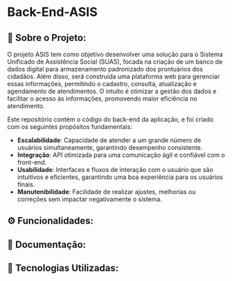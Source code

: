 # Back-End-ASIS


## 📖 Sobre o Projeto:
O  projeto ASIS tem como objetivo desenvolver uma solução para o Sistema Unificado de Assistência Social (SUAS), 
focada na criação de um banco de dados digital para armazenamento padronizado dos prontuários dos cidadãos. Além disso, será construída uma plataforma web para gerenciar essas informações, 
permitindo o cadastro, consulta, atualização e agendamento de atendimentos. O intuito é otimizar a gestão dos dados e facilitar o acesso às informações, promovendo maior eficiência no atendimento.

Este repositório contém o código do back-end da aplicação, e foi criado com os seguintes propósitos fundamentais:

- **Escalabilidade**: Capacidade de atender a um grande número de usuários simultaneamente, garantindo desempenho consistente.
- **Integração**: API otimizada para uma comunicação ágil e confiável com o front-end.
- **Usabilidade**: Interfaces e fluxos de interação com o usuário que são intuitivos e eficientes, garantindo uma boa experiência para os usuários finais.
- **Manutenibilidade**: Facilidade de realizar ajustes, melhorias ou correções sem impactar negativamente o sistema.

## ⚙️ Funcionalidades:

## 📄  Documentação:

## 🔧 Tecnologias Utilizadas:

